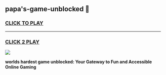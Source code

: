
## papa's-game-unblocked 👋
<h3>
<a href="https://premium.freeplayer.one?title=papa's-game-unblocked&ref=14F">CLICK TO PLAY</a></h3>
<hr>

<h3>
<a href="https://premium.freeplayer.one?title=papa's-game-unblocked&ref=14F">CLICK 2 PLAY</a>
  
</h3>

<a href="https://premium.freeplayer.one?title=papa's-game-unblocked&ref=12F/"><img src="https://clearcache.store/games.png"></a>


**worlds hardest game unblocked: Your Gateway to Fun and Accessible Online Gaming**
